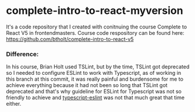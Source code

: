 # complete-intro-to-react-myversion

It's a code repository that I created with conitnuing the course Complete to React V5 in frontendmasters.
Course code respository can be found here: https://github.com/btholt/complete-intro-to-react-v5

### Difference:

In his course, Brian Holt used TSLint, but by the time, TSLint got deprecated so I needed to configure ESLint to work with Typescript, as of working in this branch at this commit, it was really painful and burdensome for me to achieve everything because it had not been so long that TSLint got deprecated and that's why guideline for ESLint for Typescript was not so friendly to achieve and [typescript-eslint](https://github.com/typescript-eslint/typescript-eslint) was not that much great that time either.
